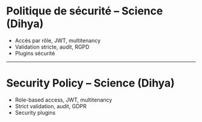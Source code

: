 # Politique de sécurité – Science (Dihya)

- Accès par rôle, JWT, multitenancy
- Validation stricte, audit, RGPD
- Plugins sécurité

---

# Security Policy – Science (Dihya)

- Role-based access, JWT, multitenancy
- Strict validation, audit, GDPR
- Security plugins
